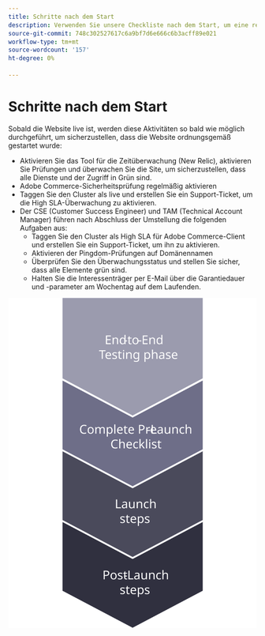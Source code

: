 ```yaml
---
title: Schritte nach dem Start
description: Verwenden Sie unsere Checkliste nach dem Start, um eine reibungslose Implementierung der Commerce-Site in Adobe sicherzustellen.
source-git-commit: 748c302527617c6a9bf7d6e666c6b3acff89e021
workflow-type: tm+mt
source-wordcount: '157'
ht-degree: 0%

---
```



# Schritte nach dem Start

Sobald die Website live ist, werden diese Aktivitäten so bald wie möglich durchgeführt, um sicherzustellen, dass die Website ordnungsgemäß gestartet wurde:

- Aktivieren Sie das Tool für die Zeitüberwachung (New Relic), aktivieren Sie Prüfungen und überwachen Sie die Site, um sicherzustellen, dass alle Dienste und der Zugriff in Grün sind.
- Adobe Commerce-Sicherheitsprüfung regelmäßig aktivieren
- Taggen Sie den Cluster als live und erstellen Sie ein Support-Ticket, um die High SLA-Überwachung zu aktivieren.
- Der CSE (Customer Success Engineer) und TAM (Technical Account Manager) führen nach Abschluss der Umstellung die folgenden Aufgaben aus:
   - Taggen Sie den Cluster als High SLA für Adobe Commerce-Client und erstellen Sie ein Support-Ticket, um ihn zu aktivieren.
   - Aktivieren der Pingdom-Prüfungen auf Domänennamen
   - Überprüfen Sie den Überwachungsstatus und stellen Sie sicher, dass alle Elemente grün sind.
   - Halten Sie die Interessenträger per E-Mail über die Garantiedauer und -parameter am Wochentag auf dem Laufenden.

![Abbildung der Phase 4 des Startvorgangs](../../assets/playbooks/launch-steps-4.svg)
